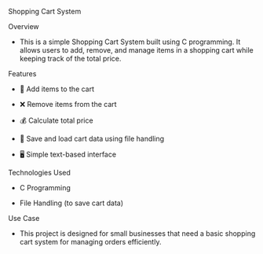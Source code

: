 Shopping Cart System

Overview

   - This is a simple Shopping Cart System built using C programming. It allows users to add, remove, and manage items in a shopping cart while keeping track of the total price.

Features

   - 🛒 Add items to the cart

   - ❌ Remove items from the cart

   - 💰 Calculate total price

   - 📂 Save and load cart data using file handling

   - 🖥️ Simple text-based interface

Technologies Used

   - C Programming

   - File Handling (to save cart data)

Use Case

   - This project is designed for small businesses that need a basic shopping cart system for managing orders efficiently.
